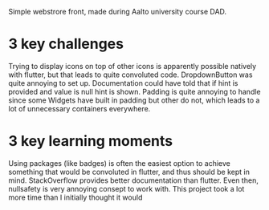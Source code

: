 Simple webstrore front, made during Aalto university course DAD.




# 3 key challenges
Trying to display icons on top of other icons is apparently possible natively with flutter,
but that leads to quite convoluted code.
DropdownButton was quite annoying to set up. Documentation could have told that if hint is provided and value is null hint is shown.
Padding is quite annoying to handle since some Widgets have built in padding but other do not, which leads to a lot of unnecessary containers everywhere.

# 3 key learning moments
Using packages (like badges) is often the easiest option to achieve something that would be convoluted in flutter, 
and thus should be kept in mind.
StackOverflow provides better documentation than flutter. Even then, nullsafety is very annoying consept to work with.
This project took a lot more time than I initially thought it would